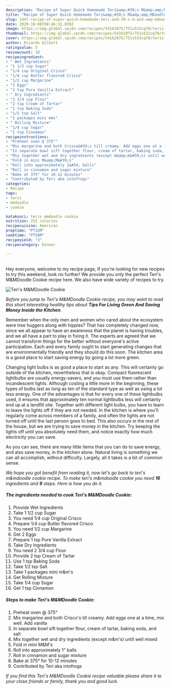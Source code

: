 ```yaml
---
description: "Recipe of Super Quick Homemade Teri&amp;#39;s M&amp;amp;MDoodle Cookie"
title: "Recipe of Super Quick Homemade Teri&amp;#39;s M&amp;amp;MDoodle Cookie"
slug: 1447-recipe-of-super-quick-homemade-teri-and-39-s-m-and-amp-mdoodle-cookie
date: 2020-10-08T08:46:32.839Z
image: https://img-global.cpcdn.com/recipes/54162075/751x532cq70/teris-mmdoodle-cookie-recipe-main-photo.jpg
thumbnail: https://img-global.cpcdn.com/recipes/54162075/751x532cq70/teris-mmdoodle-cookie-recipe-main-photo.jpg
cover: https://img-global.cpcdn.com/recipes/54162075/751x532cq70/teris-mmdoodle-cookie-recipe-main-photo.jpg
author: Ricardo Gilbert
ratingvalue: 5
reviewcount: 10
recipeingredient:
- " Wet Ingredients"
- "1 1/2 cup Sugar"
- "1/4 cup Original Crisco"
- "1/4 cup Butter flavored Crisco"
- "1/2 cup Margarine"
- "2 Eggs"
- "1 tsp Pure Vanilla Extract"
- " Dry Ingredients"
- "2 3/4 cup Flour"
- "2 tsp Cream of Tartar"
- "1 tsp Baking Soda"
- "1/2 tsp Salt"
- "1 packages mini mms"
- " Rolling Mixture"
- "1/4 cup Sugar"
- "1 tsp Cinnamon"
recipeinstructions:
- "Preheat oven @ 375°"
- "Mix margarine and both Crisco&#39;s till creamy. Add eggs one at a time, mix well. Add vanilla"
- "In separate bowl sift together flour, cream of tartar, baking soda, and salt"
- "Mix together wet and dry ingredients (except m&amp;m&#39;s) until well mixed"
- "Fold in mini M&amp;M&#39;s"
- "Roll into approximately 1&#34; balls"
- "Roll in cinnamon and sugar mixture"
- "Bake at 375° for 10-12 minutes"
- "Contributed by Teri aka intofrogs"
categories:
- Recipe
tags:
- teris
- mmdoodle
- cookie

katakunci: teris mmdoodle cookie 
nutrition: 252 calories
recipecuisine: American
preptime: "PT32M"
cooktime: "PT56M"
recipeyield: "3"
recipecategory: Dinner

---
```

<br>
Hey everyone, welcome to my recipe page, If you're looking for new recipes to try this weekend, look no further! We provide you only the perfect Teri&#39;s M&amp;MDoodle Cookie recipe here. We also have wide variety of recipes to try.
<br>


![Teri&#39;s M&amp;MDoodle Cookie](https://img-global.cpcdn.com/recipes/54162075/751x532cq70/teris-mmdoodle-cookie-recipe-main-photo.jpg)

<i>Before you jump to Teri&#39;s M&amp;MDoodle Cookie recipe, you may want to read this short interesting healthy tips about 
<strong>Tips For Living Green And Saving Money Inside the Kitchen</strong>.</i>
</br>

Remember when the only men and women who cared about the ecosystem were tree huggers along with hippies? That has completely changed now, since we all appear to have an awareness that the planet is having troubles, and we all have a part to play in fixing it. The experts are agreed that we cannot transform things for the better without everyone's active participation. Each and every family ought to start generating changes that are environmentally friendly and they should do this soon. The kitchen area is a good place to start saving energy by going a lot more green.

Changing light bulbs is as good a place to start as any. This will certainly go outside of the kitchen, nevertheless that is okay. Compact fluorescent lightbulbs are usually energy-savers, and you must use them rather than incandescent lights. Although costing a little more in the beginning, these types of bulbs last as long as ten of the standard type as well as using a lot less energy. One of the advantages is that for every one of these lightbulbs used, it ensures that approximately ten normal lightbulbs less will certainly end up at a landfill site. Together with different light bulbs, you have to learn to leave the lights off if they are not needed. In the kitchen is where you'll regularly come across members of a family, and often the lights are not turned off until the last person goes to bed. This also occurs in the rest of the house, but we are trying to save money in the kitchen. Try keeping the lights off until you absolutely need them, and notice exactly how much electricity you can save.

As you can see, there are many little items that you can do to save energy, and also save money, in the kitchen alone. Natural living is something we can all accomplish, without difficulty. Largely, all it takes is a bit of common sense.


<i>We hope you got benefit from reading it, now let's go back to teri&#39;s m&amp;mdoodle cookie recipe. To make teri&#39;s m&amp;mdoodle cookie you need <strong>16</strong> ingredients and <strong>9</strong> steps. Here is how you do it.
</i>

##### The ingredients needed to cook Teri&#39;s M&amp;MDoodle Cookie:

1. Provide  Wet Ingredients
1. Take 1 1/2 cup Sugar
1. You need 1/4 cup Original Crisco
1. Prepare 1/4 cup Butter flavored Crisco
1. You need 1/2 cup Margarine
1. Get 2 Eggs
1. Prepare 1 tsp Pure Vanilla Extract
1. Take  Dry Ingredients
1. You need 2 3/4 cup Flour
1. Provide 2 tsp Cream of Tartar
1. Use 1 tsp Baking Soda
1. Take 1/2 tsp Salt
1. Take 1 packages mini m&amp;m&#39;s
1. Get  Rolling Mixture
1. Take 1/4 cup Sugar
1. Get 1 tsp Cinnamon


##### Steps to make Teri&#39;s M&amp;MDoodle Cookie:

1. Preheat oven @ 375°
1. Mix margarine and both Crisco&#39;s till creamy. Add eggs one at a time, mix well. Add vanilla
1. In separate bowl sift together flour, cream of tartar, baking soda, and salt
1. Mix together wet and dry ingredients (except m&amp;m&#39;s) until well mixed
1. Fold in mini M&amp;M&#39;s
1. Roll into approximately 1&#34; balls
1. Roll in cinnamon and sugar mixture
1. Bake at 375° for 10-12 minutes
1. Contributed by Teri aka intofrogs


<i>If you find this Teri&#39;s M&amp;MDoodle Cookie recipe valuable please share it to your close friends or family, thank you and good luck.</i>
